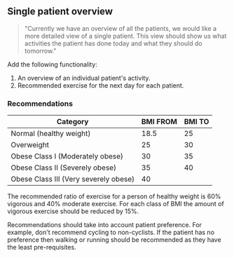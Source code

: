 ## Single patient overview

> "Currently we have an overview of all the patients, we would like a more detailed view of a single patient. This view should show us what activities the patient has done today and what they should do tomorrow."

Add the following functionality:

1. An overview of an individual patient's activity.
2. Recommended exercise for the next day for each patient.

### Recommendations

| Category                              | BMI FROM | BMI TO |
| ------------------------------------- | -------- | ------ |
| Normal (healthy weight)               | 18.5     | 25     |
| Overweight                            | 25       | 30     |
| Obese Class I (Moderately obese)      | 30       | 35     |
| Obese Class II (Severely obese)       | 35       | 40     |
| Obese Class III (Very severely obese) | 40       |        |

The recommended ratio of exercise for a person of healthy weight is 60% vigorous and 40% moderate exercise.
For each class of BMI the amount of vigorous exercise should be reduced by 15%.

Recommendations should take into account patient preference. For example, don't recommend cycling to non-cyclists. If the patient has no preference then walking or running should be recommended as they have the least pre-requisites.
